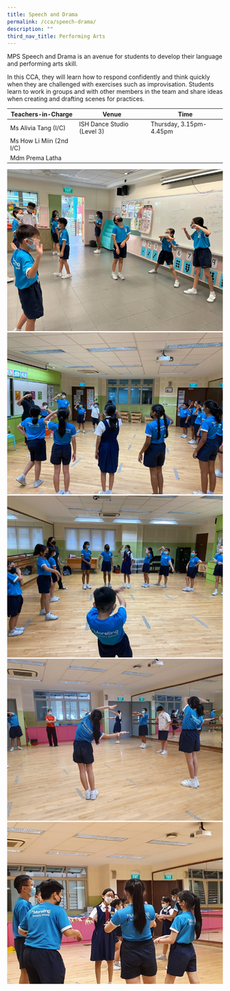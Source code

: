 ```yaml
---
title: Speech and Drama
permalink: /cca/speech-drama/
description: ""
third_nav_title: Performing Arts
---
```

MPS Speech and Drama is an avenue for students to develop their language and performing arts skill.

In this CCA, they will learn how to respond confidently and think quickly when they are challenged with exercises such as improvisation. Students learn to work in groups and with other members in the team and share ideas when creating and drafting scenes for practices.


| Teachers-in-Charge | Venue | Time |
| -------- | -------- | -------- |
| Ms Alivia Tang (I/C)     | ISH Dance Studio (Level 3)     | Thursday, 3.15pm-4.45pm     |
| Ms How Li Miin (2nd I/C)     |      |     |
| Mdm Prema Latha    |     |      |

![](/images/CCA/spd100.jpg)
![](/images/CCA/spd200.jpg)
![](/images/CCA/spd300.jpg)
![](/images/CCA/spd400.jpg)
![](/images/CCA/spd500.jpg)